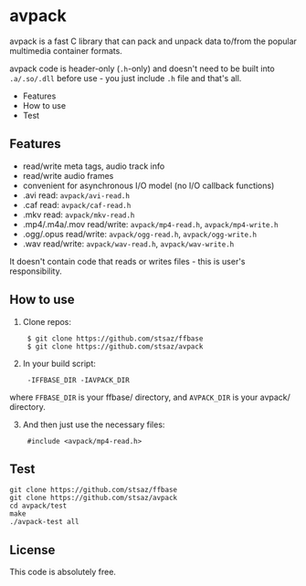 # avpack

avpack is a fast C library that can pack and unpack data to/from the popular multimedia container formats.

avpack code is header-only (`.h`-only) and doesn't need to be built into `.a/.so/.dll` before use - you just include `.h` file and that's all.

* Features
* How to use
* Test


## Features

* read/write meta tags, audio track info
* read/write audio frames
* convenient for asynchronous I/O model (no I/O callback functions)
* .avi read: `avpack/avi-read.h`
* .caf read: `avpack/caf-read.h`
* .mkv read: `avpack/mkv-read.h`
* .mp4/.m4a/.mov read/write: `avpack/mp4-read.h`, `avpack/mp4-write.h`
* .ogg/.opus read/write: `avpack/ogg-read.h`, `avpack/ogg-write.h`
* .wav read/write: `avpack/wav-read.h`, `avpack/wav-write.h`

It doesn't contain code that reads or writes files - this is user's responsibility.


## How to use

1. Clone repos:

		$ git clone https://github.com/stsaz/ffbase
		$ git clone https://github.com/stsaz/avpack

2. In your build script:

		-IFFBASE_DIR -IAVPACK_DIR

where `FFBASE_DIR` is your ffbase/ directory,
and `AVPACK_DIR` is your avpack/ directory.

3. And then just use the necessary files:

		#include <avpack/mp4-read.h>


## Test

	git clone https://github.com/stsaz/ffbase
	git clone https://github.com/stsaz/avpack
	cd avpack/test
	make
	./avpack-test all


## License

This code is absolutely free.
